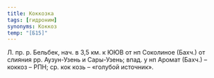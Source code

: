 ```yaml
---
title: Коккозка
tags: [гидроним]
synonyms: Коккоз
temp: "[Б15]"
---
```


Л. пр. р. Бельбек, нач. в 3,5 км. к ЮЮВ от нп Соколиное (Бахч.) от слияния рр.
Аузун-Узень и Сары-Узень; впад. у нп Аромат (Бахч.) – коккоз – РПН; ср. кок козь
– «голубой источник».
